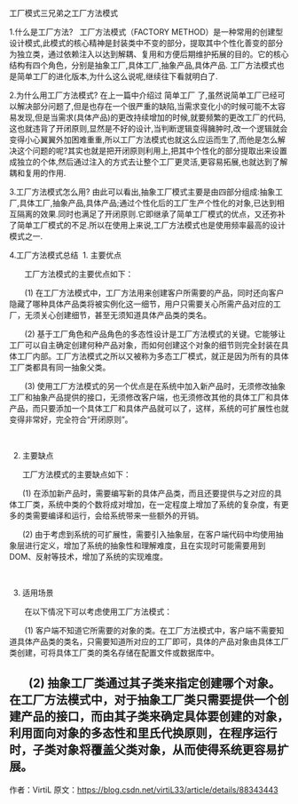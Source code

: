 工厂模式三兄弟之工厂方法模式

1.什么是工厂方法?  
	工厂方法模式（FACTORY METHOD）是一种常用的创建型设计模式,此模式的核心精神是封装类中不变的部分，提取其中个性化善变的部分为独立类，通过依赖注入以达到解耦、复用和方便后期维护拓展的目的。它的核心结构有四个角色，分别是抽象工厂,具体工厂,抽象产品,具体产品. 工厂方法模式也是简单工厂的进化版本,为什么这么说呢,继续往下看就明白了.

2.为什么用工厂方法模式?
	在上一篇中介绍过 简单工厂 了,虽然说简单工厂已经可以解决部分问题了,但是也存在一个很严重的缺陷,当需求变化小的时候可能不太容易发现,但是当需求(具体产品)的更改持续增加的时候,就要频繁的更改工厂的代码,这也就违背了开闭原则,显然是不好的设计,当判断逻辑变得臃肿时,改一个逻辑就会变得小心翼翼外加困难重重,所以工厂方法模式也就这么应运而生了,而他是怎么解决这个问题的呢?其实也就是把开闭原则利用上,把其中个性化的部分提取出来设置成独立的个体,然后通过注入的方式去让整个工厂更灵活,更容易拓展,也就达到了解耦和复用的作用.

3.工厂方法模式怎么用?
		由此可以看出,抽象工厂模式主要是由四部分组成:抽象工厂,具体工厂,抽象产品,具体产品;通过个性化后的工厂生产个性化的对象,已达到相互隔离的效果.同时也满足了开闭原则.它即继承了简单工厂模式的优点，又还弥补了简单工厂模式的不足.所以在使用上来说,工厂方法模式也是使用频率最高的设计模式之一.

		
4.工厂方法模式总结
 1. 主要优点

       工厂方法模式的主要优点如下：

       (1) 在工厂方法模式中，工厂方法用来创建客户所需要的产品，同时还向客户隐藏了哪种具体产品类将被实例化这一细节，用户只需要关心所需产品对应的工厂，无须关心创建细节，甚至无须知道具体产品类的类名。

       (2) 基于工厂角色和产品角色的多态性设计是工厂方法模式的关键。它能够让工厂可以自主确定创建何种产品对象，而如何创建这个对象的细节则完全封装在具体工厂内部。工厂方法模式之所以又被称为多态工厂模式，就正是因为所有的具体工厂类都具有同一抽象父类。

       (3) 使用工厂方法模式的另一个优点是在系统中加入新产品时，无须修改抽象工厂和抽象产品提供的接口，无须修改客户端，也无须修改其他的具体工厂和具体产品，而只要添加一个具体工厂和具体产品就可以了，这样，系统的可扩展性也就变得非常好，完全符合“开闭原则”。

 

2. 主要缺点

      工厂方法模式的主要缺点如下：

      (1) 在添加新产品时，需要编写新的具体产品类，而且还要提供与之对应的具体工厂类，系统中类的个数将成对增加，在一定程度上增加了系统的复杂度，有更多的类需要编译和运行，会给系统带来一些额外的开销。

      (2) 由于考虑到系统的可扩展性，需要引入抽象层，在客户端代码中均使用抽象层进行定义，增加了系统的抽象性和理解难度，且在实现时可能需要用到DOM、反射等技术，增加了系统的实现难度。

 

3. 适用场景

       在以下情况下可以考虑使用工厂方法模式：

       (1) 客户端不知道它所需要的对象的类。在工厂方法模式中，客户端不需要知道具体产品类的类名，只需要知道所对应的工厂即可，具体的产品对象由具体工厂类创建，可将具体工厂类的类名存储在配置文件或数据库中。

       (2) 抽象工厂类通过其子类来指定创建哪个对象。在工厂方法模式中，对于抽象工厂类只需要提供一个创建产品的接口，而由其子类来确定具体要创建的对象，利用面向对象的多态性和里氏代换原则，在程序运行时，子类对象将覆盖父类对象，从而使得系统更容易扩展。
--------------------- 
作者：VirtiL 
原文：https://blog.csdn.net/virtiL33/article/details/88343443 